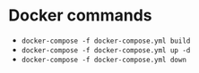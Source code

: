 # Docker commands

- `docker-compose -f docker-compose.yml build`
- `docker-compose -f docker-compose.yml up -d`
- `docker-compose -f docker-compose.yml down`
